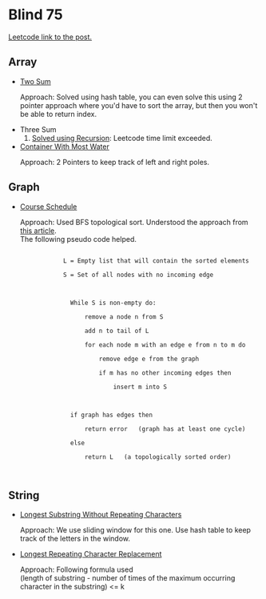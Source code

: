 <h1>Blind 75</h1>
  <a href="https://leetcode.com/discuss/general-discussion/460599/blind-75-leetcode-questions">Leetcode link to the post.</a>
  <h2>Array</h2>
    <ul>
      <li><a href="Programs/Two Sum.py">Two Sum</a> 
        <p>Approach: Solved using hash table, you can even solve this using 2 pointer approach where you'd have to sort the array, but then you won't be able to return index. </p>
      </li>
      <li> Three Sum
      <ol>
        <li><a href="Programs/Three Sum - Recursion.py">Solved using Recursion</a>: Leetcode time limit exceeded. </li>
      </ol>
      </li>
      <li> <a href="Programs/Container With Most Water.py">Container With Most Water</a>
        <p> Approach: 2 Pointers to keep track of left and right poles.
        </p>
      </li>
    </ul>
  <h2>Graph</h2>
    <ul>
      <li><a href="Programs/Course Schedule.py">Course Schedule</a>
        <p>Approach: Used BFS topological sort. Understood the approach from <a href="https://leetcode.com/discuss/general-discussion/1078072/introduction-to-topological-sort">this article</a>.<br/>
          The following pseudo code helped. <br/>
          <pre><code>
            L = Empty list that will contain the sorted elements <br/>
            S = Set of all nodes with no incoming edge <br/>
            <br/>
              While S is non-empty do: <br/>
                &ensp; remove a node n from S <br/>
                &ensp; add n to tail of L <br/>
                &ensp; for each node m with an edge e from n to m do <br/>
                  &ensp; &ensp; remove edge e from the graph <br/>
                  &ensp; &ensp; if m has no other incoming edges then <br/>
                    &ensp; &ensp; &ensp; insert m into S <br/>
              <br/>
              if graph has edges then <br/>
                &ensp; return error   (graph has at least one cycle) <br/>
              else <br/>
                &ensp; return L   (a topologically sorted order) <br/>
          </code></pre>
        </p>
      </li>
    </ul>
  <h2>String</h2>
    <ul>
      <li><a href="Programs/Longest%20Substring%20Without%20Repeating%20Characters.py">Longest Substring Without Repeating Characters</a> <br/>
        <p>Approach: We use sliding window for this one. Use hash table to keep track of the letters in the window.</p>
      </li>
      <li><a href="Programs/Longest Repeating Character Replacement.py">Longest Repeating Character Replacement</a> 
        <p>Approach: Following formula used <br/>
          (length of substring - number of times of the maximum occurring character in the substring) <= k  
        </p>
      </li>
    </ul>





